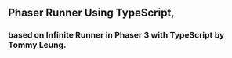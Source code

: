 ## Phaser Runner Using TypeScript, 
### based on Infinite Runner in Phaser 3 with TypeScript by Tommy Leung.